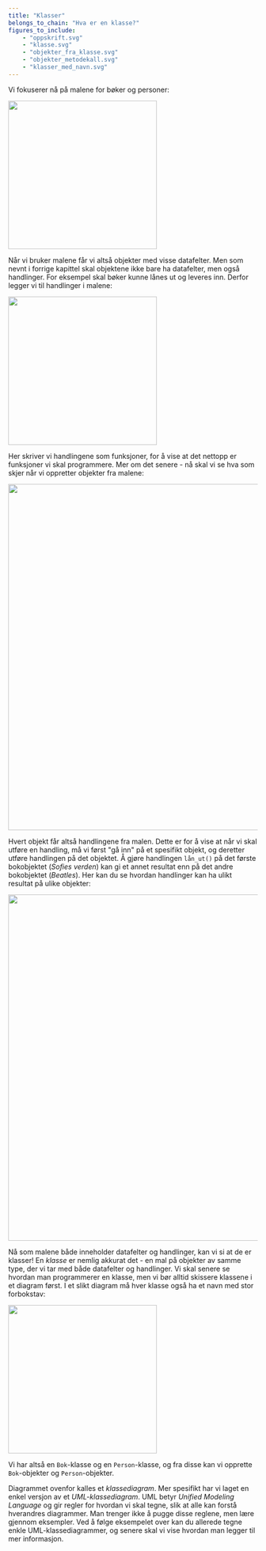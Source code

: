 ```yaml
---
title: "Klasser"
belongs_to_chain: "Hva er en klasse?"
figures_to_include:
	- "oppskrift.svg"
	- "klasse.svg"
	- "objekter_fra_klasse.svg"
	- "objekter_metodekall.svg"
	- "klasser_med_navn.svg"
---
```


Vi fokuserer nå på malene for bøker og personer: 

<img src="/media/markdowncontent/assosiated_files/oppskrift.svg" width="300">

Når vi bruker malene får vi altså objekter med visse datafelter. Men som nevnt i forrige kapittel skal objektene ikke bare ha datafelter, men også handlinger. For eksempel skal bøker kunne lånes ut og leveres inn. Derfor legger vi til handlinger i malene: 

<img src="/media/markdowncontent/assosiated_files/klasse.svg" width="300">

Her skriver vi handlingene som funksjoner, for å vise at det nettopp er funksjoner vi skal programmere. Mer om det senere - nå skal vi se hva som skjer når vi oppretter objekter fra malene: 

<img src="/media/markdowncontent/assosiated_files/objekter_fra_klasse.svg" width="700">

Hvert objekt får altså handlingene fra malen. Dette er for å vise at når vi skal utføre en handling, må vi først "gå inn" på et spesifikt objekt, og deretter utføre handlingen på det objektet. Å gjøre handlingen `lån_ut()` på det første bokobjektet (*Sofies verden*) kan gi et annet resultat enn på det andre bokobjektet (*Beatles*). Her kan du se hvordan handlinger kan ha ulikt resultat på ulike objekter: 

<img src="/media/markdowncontent/assosiated_files/objekter_metodekall.svg" width="700">

Nå som malene både inneholder datafelter og handlinger, kan vi si at de er klasser! En *klasse* er nemlig akkurat det - en mal på objekter av samme type, der vi tar med både datafelter og handlinger. Vi skal senere se hvordan man programmerer en klasse, men vi bør alltid skissere klassene i et diagram først. I et slikt diagram må hver klasse også ha et navn med stor forbokstav: 

<img src="/media/markdowncontent/assosiated_files/klasser_med_navn.svg" width="300">

Vi har altså en `Bok`-klasse og en `Person`-klasse, og fra disse kan vi opprette `Bok`-objekter og `Person`-objekter. 

Diagrammet ovenfor kalles et *klassediagram*. Mer spesifikt har vi laget en enkel versjon av et *UML-klassediagram*. UML betyr *Unified Modeling Language* og gir regler for hvordan vi skal tegne, slik at alle kan forstå hverandres diagrammer. Man trenger ikke å pugge disse reglene, men lære gjennom eksempler. Ved å følge eksempelet over kan du allerede tegne enkle UML-klassediagrammer, og senere skal vi vise hvordan man legger til mer informasjon.

